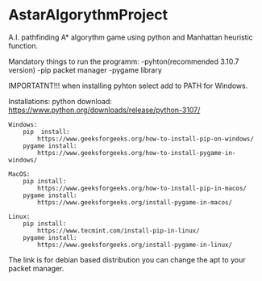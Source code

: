 # AstarAlgorythmProject
A.I. pathfinding A* algorythm game using python and Manhattan heuristic function.

Mandatory things to run the programm:
-pyhton(recommended 3.10.7 version)
-pip packet manager
-pygame library

IMPORTATNT!!! when installing pyhton select add to PATH for Windows.

Installations:
        python download: 
            https://www.python.org/downloads/release/python-3107/

    Windows:
        pip  install: 
            https://www.geeksforgeeks.org/how-to-install-pip-on-windows/
        pygame install: 
            https://www.geeksforgeeks.org/how-to-install-pygame-in-windows/

    MacOS:
        pip install: 
            https://www.geeksforgeeks.org/how-to-install-pip-in-macos/
        pygame install: 
            https://www.geeksforgeeks.org/install-pygame-in-macos/ 

    Linux:
        pip install: 
            https://www.tecmint.com/install-pip-in-linux/
        pygame install: 
            https://www.geeksforgeeks.org/install-pygame-in-linux/

    
The link is for debian based distribution you can change the apt to your packet manager.
